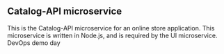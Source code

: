 ## Catalog-API microservice

This is the Catalog-API microservice for an online store application. This microservice is written in Node.js, and is required by the UI microservice.
DevOps demo day
